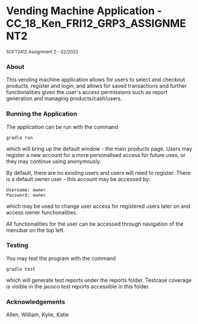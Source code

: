 # Vending Machine Application - CC_18_Ken_FRI12_GRP3_ASSIGNMENT2
<sub> SOFT2412 Assignment 2 - S2/2022 </sub>

### About

This vending machine application allows for users to select and checkout products, register and login, and allows for saved transactions and further functionalities given the user's access permissions such as report generation and managing products/cash/users.

### Running the Application

The application can be run with the command
```
gradle run
```
which will bring up the default window - the main products page. Users may register a new account for a more personalised access for future uses, or they may continue using anonymously. 

By default, there are no existing users and users will need to register.
There is a default owner user - this account may be accessed by:
```
Username: owner
Password: owner
```
which may be used to change user access for registered users later on and access owner functionalities. 

All functionalities for the user can be accessed through navigation of the menubar on the top left. 


### Testing

You may test the program with the command
```
gradle test
```
which will generate test reports under the reports folder. Testcase coverage is visible in the jacoco test reports accessible in this folder.


### Acknowledgements
Allen, William, Kylie, Katie
